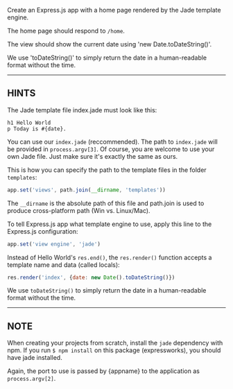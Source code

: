 Create an Express.js app with a home page rendered by the Jade template engine.

The home page should respond to `/home`.

The view should show the current date using 'new Date.toDateString()'.

We use 'toDateString()' to simply return the date in a human-readable format
without the time.

-----------------------------

## HINTS

The Jade template file index.jade must look like this:

```jade
h1 Hello World
p Today is #{date}.
```

You can use our `index.jade` (reccommended). The path to `index.jade` will be provided in
`process.argv[3]`. Of course, you are welcome to use your own Jade file. Just make sure it's exactly the same as ours.

This is how you can specify the path to the template files in the folder `templates`:

```js
app.set('views', path.join(__dirname, 'templates'))
```

The `__dirname` is the absolute path of this file and path.join is used to produce cross-platform path (Win vs. Linux/Mac).

To tell Express.js app what template engine to use, apply this line to the
Express.js configuration:

```js
app.set('view engine', 'jade')
```

Instead of Hello World's `res.end()`, the `res.render()` function accepts
a template name and data (called locals):

```js
res.render('index', {date: new Date().toDateString()})
```

We use `toDateString()` to simply return the date in a human-readable format
without the time.

--------------------------------

## NOTE

When creating your projects from scratch, install the `jade` dependency with npm.
If you run `$ npm install` on this package (expressworks), you should have jade installed.

Again, the port to use is passed by {appname} to the application as `process.argv[2]`.
